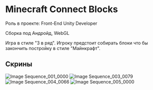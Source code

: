 # Minecraft Connect Blocks

Роль в проекте: Front-End Unity Developer

Сборка под Андройд, WebGL

Игра в стиле "3 в ряд". Игроку предстоит собирать блоки что бы закончить постройку в стиле "Майнкрафт".

## Скрины
![Image Sequence_001_0000](https://github.com/user-attachments/assets/31a934ea-7378-444b-873c-7c453cceafb0)
![Image Sequence_003_0079](https://github.com/user-attachments/assets/241e30d0-5e83-43a4-9c91-f60cc8b9fde7)
![Image Sequence_004_0066](https://github.com/user-attachments/assets/0c6b39e6-bff9-4651-85b5-2ccdf766565d)
![Image Sequence_005_0000](https://github.com/user-attachments/assets/062f0184-15ff-4e22-bec9-d2a4c81433dd)
